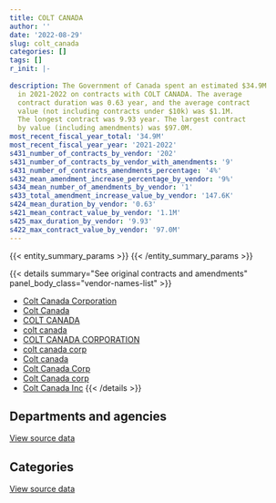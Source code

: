 ```yaml
---
title: COLT CANADA
author: ''
date: '2022-08-29'
slug: colt_canada
categories: []
tags: []
r_init: |-
  
description: The Government of Canada spent an estimated $34.9M
  in 2021-2022 on contracts with COLT CANADA. The average
  contract duration was 0.63 year, and the average contract
  value (not including contracts under $10k) was $1.1M.
  The longest contract was 9.93 year. The largest contract
  by value (including amendments) was $97.0M.
most_recent_fiscal_year_total: '34.9M'
most_recent_fiscal_year_year: '2021-2022'
s431_number_of_contracts_by_vendor: '202'
s431_number_of_contracts_by_vendor_with_amendments: '9'
s431_number_of_contracts_amendments_percentage: '4%'
s432_mean_amendment_increase_percentage_by_vendor: '9%'
s434_mean_number_of_amendments_by_vendor: '1'
s433_total_amendment_increase_value_by_vendor: '147.6K'
s424_mean_duration_by_vendor: '0.63'
s421_mean_contract_value_by_vendor: '1.1M'
s425_max_duration_by_vendor: '9.93'
s422_max_contract_value_by_vendor: '97.0M'
---
```


<script src="/rmarkdown-libs/htmlwidgets/htmlwidgets.js"></script>
<link href="/rmarkdown-libs/datatables-css/datatables-crosstalk.css" rel="stylesheet" />
<script src="/rmarkdown-libs/datatables-binding/datatables.js"></script>
<script src="/rmarkdown-libs/jquery/jquery-3.6.0.min.js"></script>
<link href="/rmarkdown-libs/dt-core-bootstrap/css/dataTables.bootstrap.min.css" rel="stylesheet" />
<link href="/rmarkdown-libs/dt-core-bootstrap/css/dataTables.bootstrap.extra.css" rel="stylesheet" />
<script src="/rmarkdown-libs/dt-core-bootstrap/js/jquery.dataTables.min.js"></script>
<script src="/rmarkdown-libs/dt-core-bootstrap/js/dataTables.bootstrap.min.js"></script>
<link href="/rmarkdown-libs/crosstalk/css/crosstalk.min.css" rel="stylesheet" />
<script src="/rmarkdown-libs/crosstalk/js/crosstalk.min.js"></script>
<script src="/rmarkdown-libs/htmlwidgets/htmlwidgets.js"></script>
<link href="/rmarkdown-libs/datatables-css/datatables-crosstalk.css" rel="stylesheet" />
<script src="/rmarkdown-libs/datatables-binding/datatables.js"></script>
<script src="/rmarkdown-libs/jquery/jquery-3.6.0.min.js"></script>
<link href="/rmarkdown-libs/dt-core-bootstrap/css/dataTables.bootstrap.min.css" rel="stylesheet" />
<link href="/rmarkdown-libs/dt-core-bootstrap/css/dataTables.bootstrap.extra.css" rel="stylesheet" />
<script src="/rmarkdown-libs/dt-core-bootstrap/js/jquery.dataTables.min.js"></script>
<script src="/rmarkdown-libs/dt-core-bootstrap/js/dataTables.bootstrap.min.js"></script>
<link href="/rmarkdown-libs/crosstalk/css/crosstalk.min.css" rel="stylesheet" />
<script src="/rmarkdown-libs/crosstalk/js/crosstalk.min.js"></script>

{{< entity_summary_params >}}
{{< /entity_summary_params >}}

{{< details summary="See original contracts and amendments" panel_body_class="vendor-names-list" >}}
- [Colt Canada Corporation](https://search.open.canada.ca/en/ct/?sort=contract_value_f%20desc&page=1&search_text=%22Colt%20Canada%20Corporation%22)
- [Colt Canada](https://search.open.canada.ca/en/ct/?sort=contract_value_f%20desc&page=1&search_text=%22Colt%20Canada%22)
- [COLT CANADA](https://search.open.canada.ca/en/ct/?sort=contract_value_f%20desc&page=1&search_text=%22COLT%20CANADA%22)
- [colt canada](https://search.open.canada.ca/en/ct/?sort=contract_value_f%20desc&page=1&search_text=%22colt%20canada%22)
- [COLT CANADA CORPORATION](https://search.open.canada.ca/en/ct/?sort=contract_value_f%20desc&page=1&search_text=%22COLT%20CANADA%20CORPORATION%22)
- [colt canada corp](https://search.open.canada.ca/en/ct/?sort=contract_value_f%20desc&page=1&search_text=%22colt%20canada%20corp%22)
- [Colt canada](https://search.open.canada.ca/en/ct/?sort=contract_value_f%20desc&page=1&search_text=%22Colt%20canada%22)
- [Colt Canada Corp](https://search.open.canada.ca/en/ct/?sort=contract_value_f%20desc&page=1&search_text=%22Colt%20Canada%20Corp%22)
- [Colt Canada corp](https://search.open.canada.ca/en/ct/?sort=contract_value_f%20desc&page=1&search_text=%22Colt%20Canada%20corp%22)
- [Colt Canada Inc](https://search.open.canada.ca/en/ct/?sort=contract_value_f%20desc&page=1&search_text=%22Colt%20Canada%20Inc%22)
{{< /details >}}

## Departments and agencies

<div id="htmlwidget-1" style="width:100%;height:auto;" class="datatables html-widget"></div>
<script type="application/json" data-for="htmlwidget-1">{"x":{"style":"bootstrap","filter":"none","vertical":false,"data":[["<a href=\"/departments/csc-scc/\">Correctional Service of Canada<\/a>","<a href=\"/departments/dnd-mdn/\">National Defence<\/a>","<a href=\"/departments/rcmp-grc/\">Royal Canadian Mounted Police<\/a>"],[15028.38,23708957.71,2247471.32],[75685.2,17992394.93,1694545.51],[null,42530042.37,3375648.72],[null,34542532.4,403408.91]],"container":"<table class=\"table table-striped table-hover row-border order-column display\">\n  <thead>\n    <tr>\n      <th>Department<\/th>\n      <th>2018-2019<\/th>\n      <th>2019-2020<\/th>\n      <th>2020-2021<\/th>\n      <th>2021-2022<\/th>\n    <\/tr>\n  <\/thead>\n<\/table>","options":{"order":[[4,"desc"]],"pageLength":10,"autoWidth":true,"columnDefs":[{"targets":1,"render":"function(data, type, row, meta) {\n    return type !== 'display' ? data : DTWidget.formatCurrency(data, \"$\", 2, 3, \",\", \".\", true, null);\n  }"},{"targets":2,"render":"function(data, type, row, meta) {\n    return type !== 'display' ? data : DTWidget.formatCurrency(data, \"$\", 2, 3, \",\", \".\", true, null);\n  }"},{"targets":3,"render":"function(data, type, row, meta) {\n    return type !== 'display' ? data : DTWidget.formatCurrency(data, \"$\", 2, 3, \",\", \".\", true, null);\n  }"},{"targets":4,"render":"function(data, type, row, meta) {\n    return type !== 'display' ? data : DTWidget.formatCurrency(data, \"$\", 2, 3, \",\", \".\", true, null);\n  }"},{"width":"16%","targets":[1,2,3,4]},{"className":"dt-right","targets":[1,2,3,4]}],"orderClasses":false}},"evals":["options.columnDefs.0.render","options.columnDefs.1.render","options.columnDefs.2.render","options.columnDefs.3.render"],"jsHooks":[]}</script>
<p class="text-right">
<a href="https://github.com/GoC-Spending/contracts-data/tree/main/data/out/vendors/colt_canada/summary_by_fiscal_year_by_department.csv" class="source-data-link btn btn-link">View source data</a>
</p>

## Categories

<div id="htmlwidget-2" style="width:100%;height:auto;" class="datatables html-widget"></div>
<script type="application/json" data-for="htmlwidget-2">{"x":{"style":"bootstrap","filter":"none","vertical":false,"data":[["<a href=\"/categories/office_management/\">Office management<\/a>","<a href=\"/categories/defence/\">Defence<\/a>","<a href=\"/categories/information_technology/\">Information technology<\/a>","<a href=\"/categories/industrial_products_and_services/\">Industrial products and services<\/a>","<a href=\"/categories/human_capital/\">Human capital<\/a>"],[11293.03,21359872.84,2262499.7,2337791.84,null],[null,12696463.18,1680745.51,5371616.94,13800],[null,15027946.23,3375648.72,27502096.14,null],[null,7040436.26,403408.91,27502096.14,null]],"container":"<table class=\"table table-striped table-hover row-border order-column display\">\n  <thead>\n    <tr>\n      <th>Category<\/th>\n      <th>2018-2019<\/th>\n      <th>2019-2020<\/th>\n      <th>2020-2021<\/th>\n      <th>2021-2022<\/th>\n    <\/tr>\n  <\/thead>\n<\/table>","options":{"order":[[4,"desc"]],"dom":"t","pageLength":30,"autoWidth":true,"columnDefs":[{"targets":1,"render":"function(data, type, row, meta) {\n    return type !== 'display' ? data : DTWidget.formatCurrency(data, \"$\", 2, 3, \",\", \".\", true, null);\n  }"},{"targets":2,"render":"function(data, type, row, meta) {\n    return type !== 'display' ? data : DTWidget.formatCurrency(data, \"$\", 2, 3, \",\", \".\", true, null);\n  }"},{"targets":3,"render":"function(data, type, row, meta) {\n    return type !== 'display' ? data : DTWidget.formatCurrency(data, \"$\", 2, 3, \",\", \".\", true, null);\n  }"},{"targets":4,"render":"function(data, type, row, meta) {\n    return type !== 'display' ? data : DTWidget.formatCurrency(data, \"$\", 2, 3, \",\", \".\", true, null);\n  }"},{"width":"16%","targets":[1,2,3,4]},{"className":"dt-right","targets":[1,2,3,4]}],"orderClasses":false,"lengthMenu":[10,25,30,50,100]}},"evals":["options.columnDefs.0.render","options.columnDefs.1.render","options.columnDefs.2.render","options.columnDefs.3.render"],"jsHooks":[]}</script>
<p class="text-right">
<a href="https://github.com/GoC-Spending/contracts-data/tree/main/data/out/vendors/colt_canada/summary_by_fiscal_year_by_category.csv" class="source-data-link btn btn-link">View source data</a>
</p>
